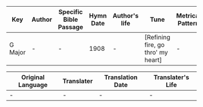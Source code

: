 Key | Author   | Specific Bible Passage     |Hymn Date |Author's life |Tune |Metrical Pattern   |Composer/Source
-- | --------- | ---------------------------|----------|--------------|-----|-------------------|-------------  
G Major |- |- |1908 |- |[Refining fire, go thro' my heart] |- |-

Original Language | Translater | Translation Date   | Translater's Life  
----------------- | --------- | --------------------|-------------     
\- |- |- |-
